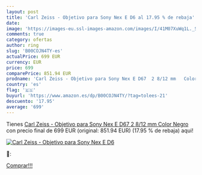 ```yaml
---
layout: post
title: 'Carl Zeiss - Objetivo para Sony Nex E D6 al 17.95 % de rebaja'
date: 
image: 'https://images-eu.ssl-images-amazon.com/images/I/41M07XuWq1L._SL200_.jpg'
comments: true
category: ofertas
author: ring
slug: 'B00COJN4TY-es'
actualPrice: 699 EUR
currency: EUR
price: 699
comparePrice: 851.94 EUR
prodname: 'Carl Zeiss - Objetivo para Sony Nex E D67  2 8/12 mm   Color Negro'
country: 'es'
flag: '🇪🇸'
buyurl: 'https://www.amazon.es/dp/B00COJN4TY/?tag=tolees-21'
descuento: '17.95'
average: '699'
---
```


Tienes [Carl Zeiss - Objetivo para Sony Nex E D67  2 8/12 mm   Color Negro](https://www.amazon.es/dp/B00COJN4TY/?tag=tolees-21) con precio final de  699 EUR (original: 851.94 EUR) (17.95 %  de rebaja) aqui!

[![Carl Zeiss - Objetivo para Sony Nex E D6](https://images-eu.ssl-images-amazon.com/images/I/41M07XuWq1L._SL200_.jpg)](https://www.amazon.es/dp/B00COJN4TY/?tag=tolees-21)

🔎:


[Comprar!!!](https://www.amazon.es/dp/B00COJN4TY/?tag=tolees-21)
